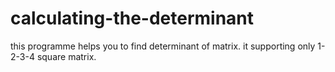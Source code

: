 # calculating-the-determinant
this programme helps you to find determinant of matrix. it supporting only 1-2-3-4 square matrix.
